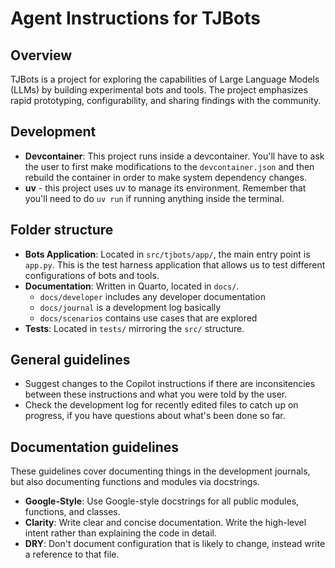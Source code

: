 # Agent Instructions for TJBots

## Overview

TJBots is a project for exploring the capabilities of Large Language Models (LLMs) by building experimental bots and tools. The project emphasizes rapid prototyping, configurability, and sharing findings with the community.

## Development

- **Devcontainer**: This project runs inside a devcontainer. You'll have to ask the user to first make modifications to the `devcontainer.json` and then rebuild the container in order to make system dependency changes. 
- **uv** - this project uses uv to manage its environment. Remember that you'll need to do `uv run` if running anything inside the terminal.

## Folder structure

- **Bots Application**: Located in `src/tjbots/app/`, the main entry point is `app.py`. This is the test harness application that allows us to test different configurations of bots and tools. 
- **Documentation**: Written in Quarto, located in `docs/`. 
    - `docs/developer` includes any developer documentation
    - `docs/journal` is a development log basically
    - `docs/scenarios` contains use cases that are explored 
- **Tests**: Located in `tests/` mirroring the `src/` structure. 

## General guidelines

- Suggest changes to the Copilot instructions if there are inconsitencies between these instructions and what you were told by the user.
- Check the development log for recently edited files to catch up on progress, if you have questions about what's been done so far.

## Documentation guidelines 

These guidelines cover documenting things in the development journals, but also documenting functions and modules via docstrings.

- **Google-Style**: Use Google-style docstrings for all public modules, functions, and classes.
- **Clarity**: Write clear and concise documentation. Write the high-level intent rather than explaining the code in detail.
- **DRY**: Don't document configuration that is likely to change, instead write a reference to that file.